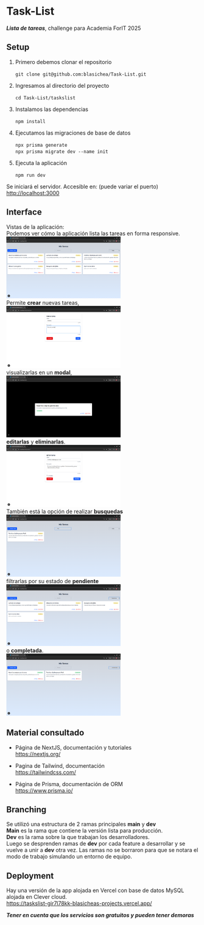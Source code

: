 # Task-List
***Lista de tareas***, challenge para Academia ForIT 2025

## Setup

1. Primero debemos clonar el repositorio

    `git clone git@github.com:blasichea/Task-List.git`

2. Ingresamos al directorio del proyecto

    `cd Task-List/taskslist`

3. Instalamos las dependencias

    `npm install`

4. Ejecutamos las migraciones de base de datos

    `npx prisma generate`  
    `npx prisma migrate dev --name init`


5. Ejecuta la aplicación

    `npm run dev`

Se iniciará el servidor. Accesible en: (puede variar el puerto)  
[http://localhost:3000](http://localhost:3000)

## Interface
Vistas de la aplicación:  
Podemos ver cómo la aplicación lista las tareas en forma responsive.  
<img src="./img/principal.png" alt="Principal" style="width: 300px; height: auto;">  
Permite **crear** nuevas tareas,  
<img src="./img/nueva_tarea.png" alt="Nueva tarea" style="width: 300px; height: auto;">  
visualizarlas en un **modal**,  
<img src="./img/modal.png" alt="Modal" style="width: 300px; height: auto;">  
**editarlas** y **eliminarlas**.  
<img src="./img/editar_tarea.png" alt="Editar tarea" style="width: 300px; height: auto;">  
También está la opción de realizar **busquedas**  
<img src="./img/busqueda.png" alt="Busqueda" style="width: 300px; height: auto;">  
filtrarlas por su estado de **pendiente**  
<img src="./img/filtro_pendientes.png" alt="Filtro pendientes" style="width: 300px; height: auto;">  
o **completada**.  
<img src="./img/filtro_completadas.png" alt="Filtro completadas" style="width: 300px; height: auto;">  


## Material consultado
* Página de NextJS, documentación y tutoriales  
https://nextjs.org/

* Pagina de Tailwind, documentación  
https://tailwindcss.com/

* Página de Prisma, documentación de ORM  
https://www.prisma.io/

## Branching
Se utilizó una estructura de 2 ramas principales **main** y **dev**  
**Main** es la rama que contiene la versión lista para producción.  
**Dev** es la rama sobre la que trabajan los desarrolladores.  
Luego se desprenden ramas de **dev** por cada feature a desarrollar y se vuelve a unir a **dev** otra vez. Las ramas no se borraron para que se notara el modo de trabajo simulando un entorno de equipo.

## Deployment
Hay una versión de la app alojada en Vercel con base de datos MySQL alojada en Clever cloud.  
https://taskslist-gir7l78kk-blasicheas-projects.vercel.app/

***Tener en cuenta que los servicios son gratuitos y pueden tener demoras***